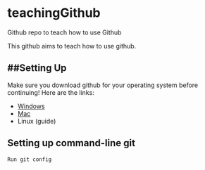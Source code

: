 # teachingGithub
Github repo to teach how to use Github

This github aims to teach how to use github.

##Setting Up
------------
Make sure you download github for your operating system before continuing! Here are the links:

* [Windows](https://windows.github.com/)
* [Mac](https://mac.github.com/)
* Linux (guide)

## Setting up command-line git

	Run git config

	
